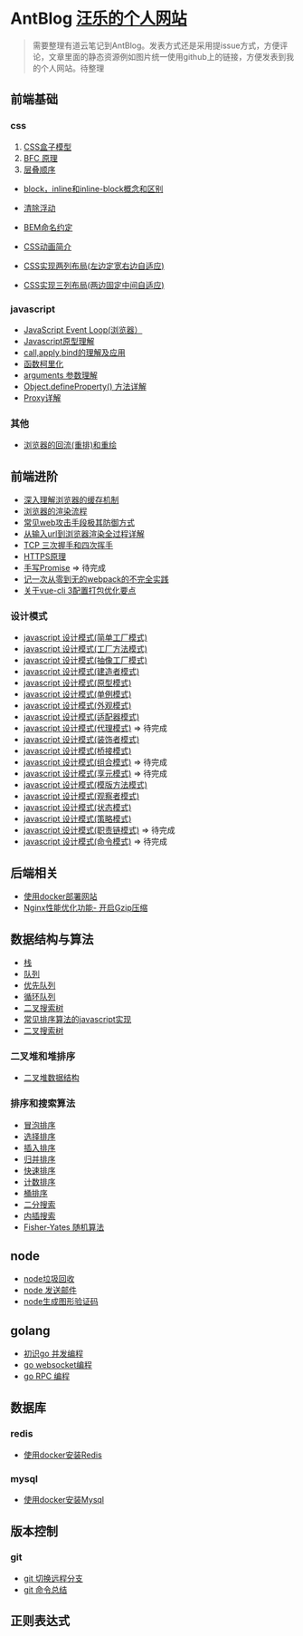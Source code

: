 # AntBlog  [汪乐的个人网站](https://github.com/antbaobao/AntVueBlogFront) 
> 需要整理有道云笔记到AntBlog。发表方式还是采用提issue方式，方便评论，文章里面的静态资源例如图片统一使用github上的链接，方便发表到我的个人网站。待整理
## 前端基础
### css
1. [CSS盒子模型](https://github.com/antbaobao/AntBlog/issues/7)
2. [BFC 原理](https://github.com/antbaobao/AntBlog/issues/25)
3. [层叠顺序](https://github.com/antbaobao/AntBlog/issues/70)
* [block，inline和inline-block概念和区别](https://github.com/antbaobao/AntBlog/issues/48)
* [清除浮动](https://github.com/antbaobao/AntBlog/issues/11)
* [BEM命名约定](https://github.com/antbaobao/AntBlog/issues/10)
* [CSS动画简介](https://github.com/antbaobao/AntBlog/issues/12)

* [CSS实现两列布局(左边定宽右边自适应)](https://github.com/antbaobao/AntBlog/issues/26)
* [CSS实现三列布局(两边固定中间自适应)](https://github.com/antbaobao/AntBlog/issues/27)
### javascript
* [JavaScript Event Loop(浏览器）](https://github.com/antbaobao/AntBlog/issues/13)
* [Javascript原型理解](https://github.com/antbaobao/AntBlog/issues/14)
* [call,apply,bind的理解及应用](https://github.com/antbaobao/AntBlog/issues/15)
* [函数柯里化](https://github.com/antbaobao/AntBlog/issues/16)
* [arguments 参数理解](https://github.com/antbaobao/AntBlog/issues/17)
* [Object.defineProperty() 方法详解](https://github.com/antbaobao/AntBlog/issues/18)
* [Proxy详解](https://github.com/antbaobao/AntBlog/issues/19)
### 其他
* [浏览器的回流(重排)和重绘](https://github.com/antbaobao/AntBlog/issues/9)
## 前端进阶
* [深入理解浏览器的缓存机制](https://github.com/antbaobao/AntBlog/issues/1)
* [浏览器的渲染流程](https://github.com/antbaobao/AntBlog/issues/8)
* [常见web攻击手段极其防御方式](https://github.com/antbaobao/AntBlog/issues/2)
* [从输入url到浏览器渲染全过程详解](https://github.com/antbaobao/AntBlog/issues/3)
* [TCP 三次握手和四次挥手](https://github.com/antbaobao/AntBlog/issues/4)
* [HTTPS原理](https://github.com/antbaobao/AntBlog/issues/5)
* [手写Promise](https://github.com/antbaobao/AntBlog/issues/29) => 待完成
* [记一次从零到无的webpack的不完全实践](https://github.com/antbaobao/AntBlog/issues/49)
* [关于vue-cli 3配置打包优化要点](https://github.com/antbaobao/AntBlog/issues/69)
### 设计模式
* [javascript 设计模式(简单工厂模式)](https://github.com/antbaobao/AntBlog/issues/21)
* [javascript 设计模式(工厂方法模式)](https://github.com/antbaobao/AntBlog/issues/22)
* [javascript 设计模式(抽像工厂模式)](https://github.com/antbaobao/AntBlog/issues/23)
* [javascript 设计模式(建造者模式)](https://github.com/antbaobao/AntBlog/issues/28)
* [javascript 设计模式(原型模式)](https://github.com/antbaobao/AntBlog/issues/31)
* [javascript 设计模式(单例模式)](https://github.com/antbaobao/AntBlog/issues/32)
* [javascript 设计模式(外观模式)](https://github.com/antbaobao/AntBlog/issues/33)
* [javascript 设计模式(适配器模式)](https://github.com/antbaobao/AntBlog/issues/34)
* [javascript 设计模式(代理模式)](#)  => 待完成
* [javascript 设计模式(装饰者模式)](https://github.com/antbaobao/AntBlog/issues/35)
* [javascript 设计模式(桥接模式)](https://github.com/antbaobao/AntBlog/issues/36)
* [javascript 设计模式(组合模式)](#)  => 待完成
* [javascript 设计模式(享元模式)](#)  => 待完成
* [javascript 设计模式(模版方法模式)](https://github.com/antbaobao/AntBlog/issues/40)
* [javascript 设计模式(观察者模式)](https://github.com/antbaobao/AntBlog/issues/24)
* [javascript 设计模式(状态模式)](https://github.com/antbaobao/AntBlog/issues/41)
* [javascript 设计模式(策略模式)](https://github.com/antbaobao/AntBlog/issues/45)
* [javascript 设计模式(职责链模式)](#) => 待完成
* [javascript 设计模式(命令模式)](#) => 待完成
## 后端相关
* [使用docker部署网站](https://github.com/antbaobao/AntBlog/issues/20)
* [Nginx性能优化功能- 开启Gzip压缩](https://github.com/antbaobao/AntBlog/issues/51)
## 数据结构与算法
* [栈](https://github.com/antbaobao/AntBlog/issues/52)
* [队列](https://github.com/antbaobao/AntBlog/issues/53)
* [优先队列 ](https://github.com/antbaobao/AntBlog/issues/54)
* [循环队列](https://github.com/antbaobao/AntBlog/issues/55)
* [二叉搜索树](https://github.com/antbaobao/AntBlog/issues/57)
* [常见排序算法的javascript实现](https://github.com/antbaobao/AntBlog/issues/6)
* [二叉搜索树](https://github.com/antbaobao/AntBlog/issues/30)
### 二叉堆和堆排序
* [二叉堆数据结构](https://github.com/antbaobao/AntBlog/issues/68)
### 排序和搜索算法
* [冒泡排序](https://github.com/antbaobao/AntBlog/issues/58)
* [选择排序](https://github.com/antbaobao/AntBlog/issues/59)
* [插入排序](https://github.com/antbaobao/AntBlog/issues/60)
* [归并排序](https://github.com/antbaobao/AntBlog/issues/61)
* [快速排序](https://github.com/antbaobao/AntBlog/issues/62)
* [计数排序](https://github.com/antbaobao/AntBlog/issues/66)
* [桶排序](https://github.com/antbaobao/AntBlog/issues/67)
* [二分搜索](https://github.com/antbaobao/AntBlog/issues/63)
* [内插搜索](https://github.com/antbaobao/AntBlog/issues/64)
* [Fisher-Yates 随机算法](https://github.com/antbaobao/AntBlog/issues/65)
## node
* [node垃圾回收](https://github.com/antbaobao/AntBlog/issues/37)
* [node 发送邮件](https://github.com/antbaobao/AntBlog/issues/43)
* [node生成图形验证码](https://github.com/antbaobao/AntBlog/issues/44)
## golang
* [初识go 并发编程](https://github.com/antbaobao/AntBlog/issues/38)
* [go websocket编程](https://github.com/antbaobao/AntBlog/issues/39)
* [go RPC 编程](https://github.com/antbaobao/AntBlog/issues/46)
## 数据库
### redis
* [使用docker安装Redis](https://github.com/antbaobao/AntBlog/issues/42)
### mysql
* [使用docker安装Mysql](https://github.com/antbaobao/AntBlog/issues/50)
## 版本控制
### git
* [git 切换远程分支](https://github.com/antbaobao/AntBlog/issues/47)
* [git 命令总结](https://github.com/antbaobao/AntBlog/issues/56)
## 正则表达式

